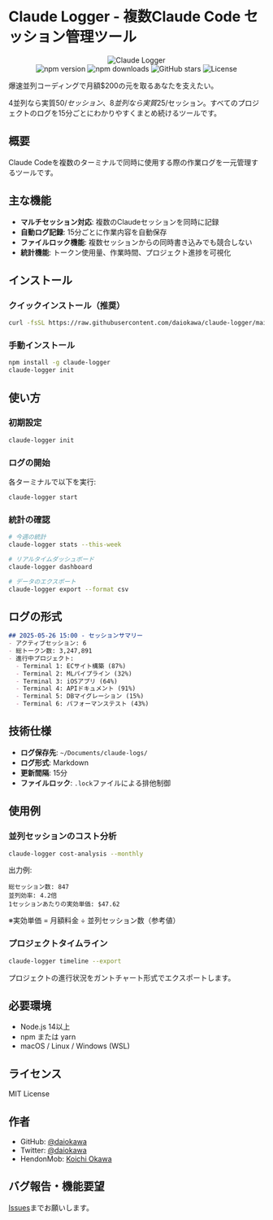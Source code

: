 # Claude Logger - 複数Claude Code セッション管理ツール

<p align="center">
  <img src="https://img.shields.io/badge/Claude-Logger-blue?style=for-the-badge&logo=data:image/svg+xml;base64,PHN2ZyB3aWR0aD0iMjQiIGhlaWdodD0iMjQiIHZpZXdCb3g9IjAgMCAyNCAyNCIgZmlsbD0ibm9uZSIgeG1sbnM9Imh0dHA6Ly93d3cudzMub3JnLzIwMDAvc3ZnIj4KPHBhdGggZD0iTTEyIDJDNi40OCAyIDIgNi40OCAyIDEyUzYuNDggMjIgMTIgMjJTMjIgMTcuNTIgMjIgMTJTMTcuNTIgMiAxMiAyWk0xMiAyMEM3LjU4IDIwIDQgMTYuNDIgNCAxMlM3LjU4IDQgMTIgNFMyMCA3LjU4IDIwIDEyUzE2LjQyIDIwIDEyIDIwWiIgZmlsbD0iIzAwMDAwMCIvPgo8cGF0aCBkPSJNOCA4SDE2VjEwSDhWOFoiIGZpbGw9IiMwMDAwMDAiLz4KPHBhdGggZD0iTTggMTJIMTZWMTRIOFYxMloiIGZpbGw9IiMwMDAwMDAiLz4KPC9zdmc+" alt="Claude Logger">
  <br>
  <img src="https://img.shields.io/npm/v/claude-logger?style=flat-square" alt="npm version">
  <img src="https://img.shields.io/npm/dm/claude-logger?style=flat-square" alt="npm downloads">
  <img src="https://img.shields.io/github/stars/daiokawa/claude-logger?style=flat-square" alt="GitHub stars">
  <img src="https://img.shields.io/github/license/daiokawa/claude-logger?style=flat-square" alt="License">
</p>

爆速並列コーディングで月額$200の元を取るあなたを支えたい。

4並列なら実質$50/セッション、8並列なら実質$25/セッション。すべてのプロジェクトのログを15分ごとにわかりやすくまとめ続けるツールです。

## 概要

Claude Codeを複数のターミナルで同時に使用する際の作業ログを一元管理するツールです。

## 主な機能

- **マルチセッション対応**: 複数のClaudeセッションを同時に記録
- **自動ログ記録**: 15分ごとに作業内容を自動保存
- **ファイルロック機能**: 複数セッションからの同時書き込みでも競合しない
- **統計機能**: トークン使用量、作業時間、プロジェクト進捗を可視化

## インストール

### クイックインストール（推奨）

```bash
curl -fsSL https://raw.githubusercontent.com/daiokawa/claude-logger/main/install.sh | bash
```

### 手動インストール

```bash
npm install -g claude-logger
claude-logger init
```

## 使い方

### 初期設定

```bash
claude-logger init
```

### ログの開始

各ターミナルで以下を実行:

```bash
claude-logger start
```

### 統計の確認

```bash
# 今週の統計
claude-logger stats --this-week

# リアルタイムダッシュボード
claude-logger dashboard

# データのエクスポート
claude-logger export --format csv
```

## ログの形式

```markdown
## 2025-05-26 15:00 - セッションサマリー
- アクティブセッション: 6
- 総トークン数: 3,247,891
- 進行中プロジェクト: 
  - Terminal 1: ECサイト構築 (87%)
  - Terminal 2: MLパイプライン (32%)
  - Terminal 3: iOSアプリ (64%)
  - Terminal 4: APIドキュメント (91%)
  - Terminal 5: DBマイグレーション (15%)
  - Terminal 6: パフォーマンステスト (43%)
```

## 技術仕様

- **ログ保存先**: `~/Documents/claude-logs/`
- **ログ形式**: Markdown
- **更新間隔**: 15分
- **ファイルロック**: `.lock`ファイルによる排他制御

## 使用例

### 並列セッションのコスト分析

```bash
claude-logger cost-analysis --monthly
```

出力例:
```
総セッション数: 847
並列効率: 4.2倍
1セッションあたりの実効単価: $47.62
```

※実効単価 = 月額料金 ÷ 並列セッション数（参考値）

### プロジェクトタイムライン

```bash
claude-logger timeline --export
```

プロジェクトの進行状況をガントチャート形式でエクスポートします。

## 必要環境

- Node.js 14以上
- npm または yarn
- macOS / Linux / Windows (WSL)

## ライセンス

MIT License

## 作者

- GitHub: [@daiokawa](https://github.com/daiokawa)
- Twitter: [@daiokawa](https://twitter.com/daiokawa)
- HendonMob: [Koichi Okawa](https://pokerdb.thehendonmob.com/player.php?a=r&n=230741)

## バグ報告・機能要望

[Issues](https://github.com/daiokawa/claude-logger/issues)までお願いします。
